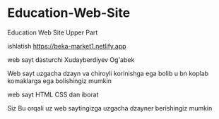 # Education-Web-Site
Education Web Site Upper Part


ishlatish https://beka-market1.netlify.app

web sayt dasturchi Xudayberdiyev Og'abek

Web sayt uzgacha dzayn va chiroyli korinishga ega bolib u bn koplab komaklarga ega bolishingiz mumkin

web sayt HTML CSS dan iborat

Siz Bu orqali uz web saytingizga uzgacha dzayner berishingiz mumkin
